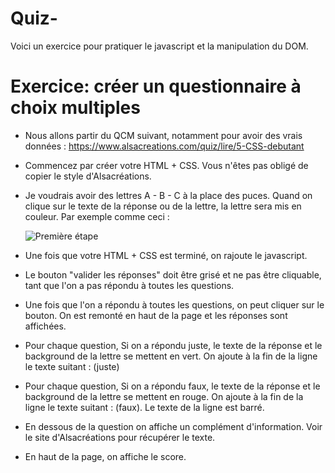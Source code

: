 # Quiz-


Voici un exercice pour pratiquer le javascript et la manipulation du DOM.

# Exercice: créer un questionnaire à choix multiples

- Nous allons partir du QCM suivant, notamment pour avoir des vrais données : https://www.alsacreations.com/quiz/lire/5-CSS-debutant

- Commencez par créer votre HTML + CSS. Vous n'êtes pas obligé de copier le style d'Alsacréations.

- Je voudrais avoir des lettres A - B - C à la place des puces. Quand on clique sur le texte de la réponse ou de la lettre, la lettre sera mis en couleur. Par exemple comme ceci :

  ![Première étape](./medias/quizz_bouton.png)

- Une fois que votre HTML + CSS est terminé, on rajoute le javascript.

- Le bouton "valider les réponses" doit être grisé et ne pas être cliquable, tant que l'on a pas répondu à toutes les questions.

- Une fois que l'on a répondu à toutes les questions, on peut cliquer sur le bouton. On est remonté en haut de la page et les réponses sont affichées.

- Pour chaque question, Si on a répondu juste, le texte de la réponse et le background de la lettre se mettent en vert. On ajoute à la fin de la ligne le texte suitant : (juste)

- Pour chaque question, Si on a répondu faux, le texte de la réponse et le background de la lettre se mettent en rouge. On ajoute à la fin de la ligne le texte suitant : (faux). Le texte de la ligne est barré.

- En dessous de la question on affiche un complément d'information. Voir le site d'Alsacréations pour récupérer le texte.

- En haut de la page, on affiche le score.
